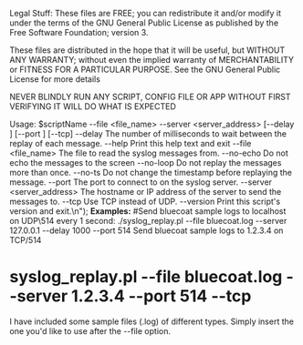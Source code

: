 Legal Stuff:
These files are FREE; you can redistribute it and/or modify it under the terms of the GNU General Public License as published by the Free Software Foundation; version 3.

These files are distributed in the hope that it will be useful, but WITHOUT ANY WARRANTY; without even the implied warranty of MERCHANTABILITY or FITNESS FOR A PARTICULAR PURPOSE. See the GNU General Public License for more details

NEVER BLINDLY RUN ANY SCRIPT, CONFIG FILE OR APP WITHOUT FIRST VERIFYING IT WILL DO WHAT IS EXPECTED

Usage:
$scriptName --file <file_name> --server <server_address> [--delay <N>] [--port <port>] [--tcp]
  --delay <N> The number of milliseconds to wait between the replay of each message.
  --help      Print this help text and exit
  --file <file_name>      The file to read the syslog messages from.
  --no-echo   Do not echo the messages to the screen
  --no-loop   Do not replay the messages more than once.
  --no-ts     Do not change the timestamp before replaying the message.
  --port <port>      The port to connect to on the syslog server.
  --server <server_address>      The hostname or IP address of the server to send the messages to.
  --tcp       Use TCP instead of UDP.
  --version   Print this script's version and exit.\n");
**Examples:**
  #Send bluecoat sample logs to localhost on UDP\514 every 1 second: 
  ./syslog_replay.pl --file bluecoat.log --server 127.0.0.1 --delay 1000 --port 514
  Send bluecoat sample logs to 1.2.3.4 on TCP/514
  # syslog_replay.pl --file bluecoat.log --server 1.2.3.4 --port 514 --tcp

I have included some sample files (.log) of different types. Simply insert the one you'd like to use after the --file option.
